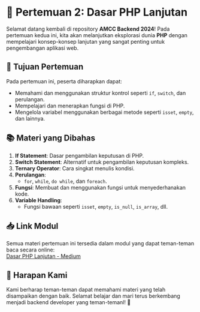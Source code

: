 # 📝 Pertemuan 2: Dasar PHP Lanjutan

Selamat datang kembali di repository **AMCC Backend 2024**! Pada pertemuan kedua ini, kita akan melanjutkan eksplorasi dunia **PHP** dengan mempelajari konsep-konsep lanjutan yang sangat penting untuk pengembangan aplikasi web.

## 🎯 Tujuan Pertemuan

Pada pertemuan ini, peserta diharapkan dapat:

-   Memahami dan menggunakan struktur kontrol seperti `if`, `switch`, dan perulangan.
-   Mempelajari dan menerapkan fungsi di PHP.
-   Mengelola variabel menggunakan berbagai metode seperti `isset`, `empty`, dan lainnya.

## 📚 Materi yang Dibahas

1. **If Statement**: Dasar pengambilan keputusan di PHP.
2. **Switch Statement**: Alternatif untuk pengambilan keputusan kompleks.
3. **Ternary Operator**: Cara singkat menulis kondisi.
4. **Perulangan**:
    - `for`, `while`, `do while`, dan `foreach`.
5. **Fungsi**: Membuat dan menggunakan fungsi untuk menyederhanakan kode.
6. **Variable Handling**:
    - Fungsi bawaan seperti `isset`, `empty`, `is_null`, `is_array`, dll.

## 📥 Link Modul

Semua materi pertemuan ini tersedia dalam modul yang dapat teman-teman baca secara online:  
[Dasar PHP Lanjutan - Medium](https://medium.com/amcc-amikom/dasar-dasar-php-lanjutan-9d402dcec102)

## 🌟 Harapan Kami

Kami berharap teman-teman dapat memahami materi yang telah disampaikan dengan baik. Selamat belajar dan mari terus berkembang menjadi backend developer yang teman-temanl! 🚀
